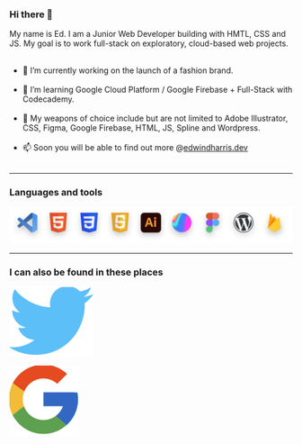 ### Hi there 👋 
<div>
My name is Ed. I am a Junior Web Developer building with HMTL, CSS and JS. My goal is to work full-stack on exploratory, cloud-based web projects.
</div>
<br>
<ul>
  <li>🔭 I’m currently working on the launch of a fashion brand.</li>
  <br>
  <li>🌱 I’m learning Google Cloud Platform / Google Firebase + Full-Stack with Codecademy.</li>
  <br>
  <li>🔫 My weapons of choice include but are not limited to Adobe Illustrator, CSS, Figma, Google Firebase, HTML, JS, Spline and Wordpress.</li>
  <br>
  <li>📫 Soon you will be able to find out more @<a href="https://edwindharris.dev" target="_blank">edwindharris.dev</a></li>
  <br>
</ul>
<hr/>
<h3>Languages and tools</h3>

![Languages and Skills](https://github.com/edwindharris/edwindharris/blob/main/icons/tech-icons.svg?raw=true)

<hr/>
<h3>I can also be found in these places</h3>

<a href="https://twitter.com/edwindharris">![Twitter](https://github.com/edwindharris/edwindharris/blob/main/icons/twitter-color.svg?raw=true)</a>

![Google](https://github.com/edwindharris/edwindharris/blob/main/icons/google-color.svg?raw=true)

